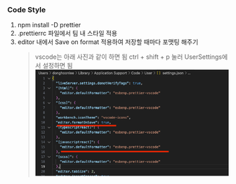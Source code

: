 ### Code Style

1. npm install -D prettier
2. .prettierrc 파일에서 팀 내 스타일 적용
3. editor 내에서 Save on format 적용하여 저장할 때마다 포맷팅 해주기
   > vscode는 아래 사진과 같이 하면 됨
   > ctrl + shift + p 눌러 UserSettings에서 설정하면 됨
   > ![alt text](image.png)
